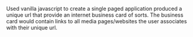 Used vanilla javascript to create a single paged application produced a unique url that provide an internet business card of sorts. The business card would contain links to all media pages/websites the user associates with their unique url.

